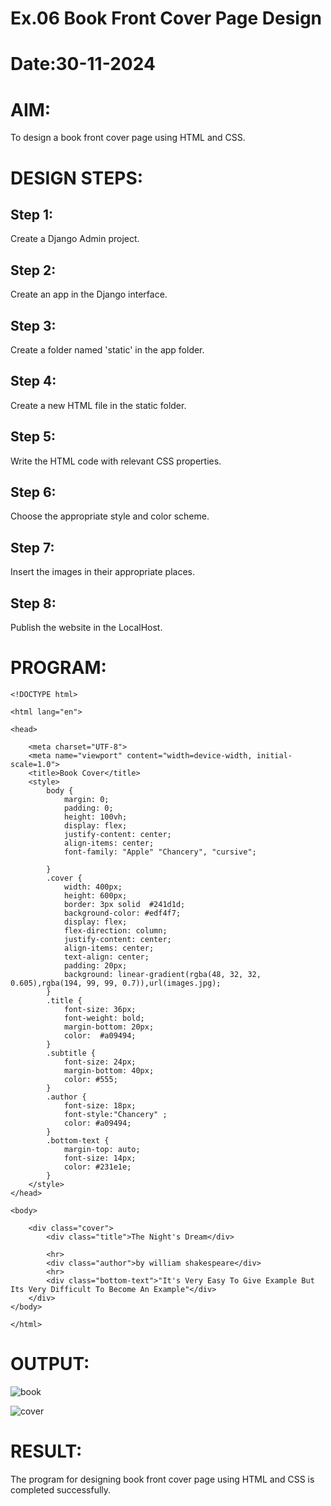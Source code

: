 # Ex.06 Book Front Cover Page Design
# Date:30-11-2024
# AIM:
To design a book front cover page using HTML and CSS.

# DESIGN STEPS:
## Step 1:
Create a Django Admin project.

## Step 2:
Create an app in the Django interface.

## Step 3:
Create a folder named 'static' in the app folder.

## Step 4:
Create a new HTML file in the static folder.

## Step 5:
Write the HTML code with relevant CSS properties.

## Step 6:
Choose the appropriate style and color scheme.

## Step 7:
Insert the images in their appropriate places.

## Step 8:
Publish the website in the LocalHost.

# PROGRAM:
```
<!DOCTYPE html>

<html lang="en">
  
<head>
  
    <meta charset="UTF-8">
    <meta name="viewport" content="width=device-width, initial-scale=1.0">
    <title>Book Cover</title>
    <style>
        body {
            margin: 0;
            padding: 0;
            height: 100vh;
            display: flex;
            justify-content: center;
            align-items: center;
            font-family: "Apple" "Chancery", "cursive";
            
        }
        .cover {
            width: 400px;
            height: 600px;
            border: 3px solid  #241d1d;
            background-color: #edf4f7;
            display: flex;
            flex-direction: column;
            justify-content: center;
            align-items: center;
            text-align: center;
            padding: 20px;
            background: linear-gradient(rgba(48, 32, 32, 0.605),rgba(194, 99, 99, 0.7)),url(images.jpg);
        }
        .title {
            font-size: 36px;
            font-weight: bold;
            margin-bottom: 20px;
            color:  #a09494;
        }
        .subtitle {
            font-size: 24px;
            margin-bottom: 40px;
            color: #555;
        }
        .author {
            font-size: 18px;
            font-style:"Chancery" ;
            color: #a09494;
        }
        .bottom-text {
            margin-top: auto;
            font-size: 14px;
            color: #231e1e;
        }
    </style>
</head>

<body>
  
    <div class="cover">
        <div class="title">The Night's Dream</div>
        
        <hr>
        <div class="author">by william shakespeare</div>
        <hr>
        <div class="bottom-text">"It's Very Easy To Give Example But Its Very Difficult To Become An Example"</div>
    </div>
</body>

</html>
```

# OUTPUT:
![book](https://github.com/user-attachments/assets/cd3fdee1-51c4-401e-99ef-703c65cd1b62)

![cover](https://github.com/user-attachments/assets/b15de9f2-9c05-420b-96bd-e80d05894f37)


# RESULT:
The program for designing book front cover page using HTML and CSS is completed successfully.
